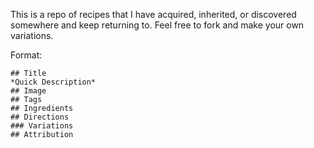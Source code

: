 This is a repo of recipes that I have acquired, inherited, or discovered somewhere and keep returning to. Feel free to fork and make your own variations. 

Format: 

```
## Title
*Quick Description*
## Image
## Tags
## Ingredients
## Directions
### Variations
## Attribution
```

